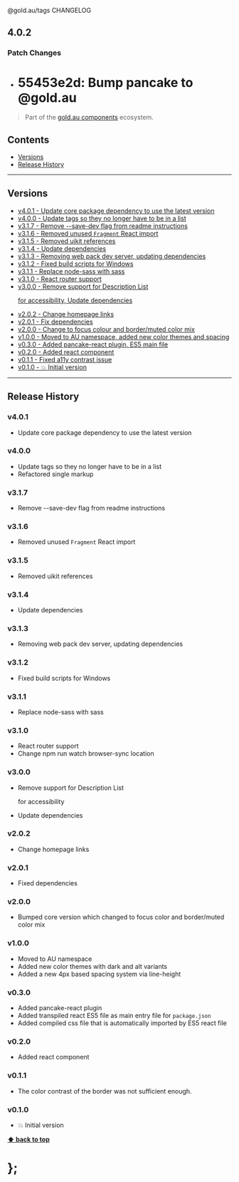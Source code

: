 @gold.au/tags CHANGELOG

## 4.0.2

### Patch Changes

- # 55453e2d: Bump pancake to @gold.au

> Part of the [gold.au components](https://github.com/designsystemau/gold-design-system/) ecosystem.

## Contents

- [Versions](#install)
- [Release History](#release-history)

---

## Versions

- [v4.0.1 - Update core package dependency to use the latest version](#v401)
- [v4.0.0 - Update tags so they no longer have to be in a list](#v400)
- [v3.1.7 - Remove --save-dev flag from readme instructions](#v317)
- [v3.1.6 - Removed unused `Fragment` React import](#v316)
- [v3.1.5 - Removed uikit references](#v315)
- [v3.1.4 - Update dependencies](#v314)
- [v3.1.3 - Removing web pack dev server, updating dependencies](#v313)
- [v3.1.2 - Fixed build scripts for Windows](#v312)
- [v3.1.1 - Replace node-sass with sass](#v311)
- [v3.1.0 - React router support](#v310)
- [v3.0.0 - Remove support for Description List <DL> for accessibility, Update dependencies](#v300)
- [v2.0.2 - Change homepage links](#v202)
- [v2.0.1 - Fix dependencies](#v201)
- [v2.0.0 - Change to focus colour and border/muted color mix](#v200)
- [v1.0.0 - Moved to AU namespace, added new color themes and spacing](#v100)
- [v0.3.0 - Added pancake-react plugin, ES5 main file](#v030)
- [v0.2.0 - Added react component](#v020)
- [v0.1.1 - Fixed a11y contrast issue](#v011)
- [v0.1.0 - 💥 Initial version](#v010)

---

## Release History

### v4.0.1

- Update core package dependency to use the latest version

### v4.0.0

- Update tags so they no longer have to be in a list
- Refactored single markup

### v3.1.7

- Remove --save-dev flag from readme instructions

### v3.1.6

- Removed unused `Fragment` React import

### v3.1.5

- Removed uikit references

### v3.1.4

- Update dependencies

### v3.1.3

- Removing web pack dev server, updating dependencies

### v3.1.2

- Fixed build scripts for Windows

### v3.1.1

- Replace node-sass with sass

### v3.1.0

- React router support
- Change npm run watch browser-sync location

### v3.0.0

- Remove support for Description List <DL> for accessibility
- Update dependencies

### v2.0.2

- Change homepage links

### v2.0.1

- Fixed dependencies

### v2.0.0

- Bumped core version which changed to focus color and border/muted color mix

### v1.0.0

- Moved to AU namespace
- Added new color themes with dark and alt variants
- Added a new 4px based spacing system via line-height

### v0.3.0

- Added pancake-react plugin
- Added transpiled react ES5 file as main entry file for `package.json`
- Added compiled css file that is automatically imported by ES5 react file

### v0.2.0

- Added react component

### v0.1.1

- The color contrast of the border was not sufficient enough.

### v0.1.0

- 💥 Initial version

**[⬆ back to top](#contents)**

# };
